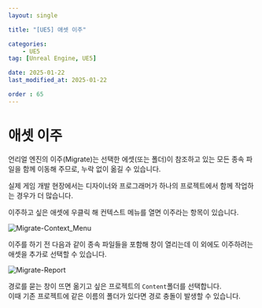```yaml
---
layout: single

title: "[UE5] 애셋 이주"

categories:
    - UE5
tag: [Unreal Engine, UE5]

date: 2025-01-22
last_modified_at: 2025-01-22

order : 65
---
```


# 애셋 이주

언리얼 엔진의 이주(Migrate)는 선택한 에셋(또는 폴더)이 참조하고 있는 모든 종속 파일을 함께 이동해 주므로, 누락 없이 옮길 수 있습니다.

실제 게임 개발 현장에서는 디자이너와 프로그래머가 하나의 프로젝트에서 함께 작업하는 경우가 더 많습니다.

이주하고 싶은 애셋에 우클릭 해 컨텍스트 메뉴를 열면 이주라는 항목이 있습니다.

![Migrate-Context_Menu]({{site.url}}/images/Unreal/ue5/2025-01-22-Migrate/Migrate-Context_Menu.PNG)

이주를 하기 전 다음과 같이 종속 파일들을 포함해 창이 열리는데 이 외에도 이주하려는 애셋을 추가로 선택할 수 있습니다.

![Migrate-Report]({{site.url}}/images/Unreal/ue5/2025-01-22-Migrate/Migrate-Report.PNG)

경로를 묻는 창이 뜨면 옮기고 싶은 프로젝트의 `Content`폴더를 선택합니다.  
이때 기존 프로젝트에 같은 이름의 폴더가 있다면 경로 충돌이 발생할 수 있습니다.